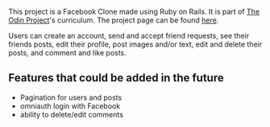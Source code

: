 This project is a Facebook Clone made using Ruby on Rails. It is part of [The Odin Project](theodinproject.com)'s curriculum. The project page can be found [here](https://www.theodinproject.com/lessons/ruby-on-rails-rails-final-project#project-building-facebook).

Users can create an account, send and accept friend requests, see their friends posts, edit their profile, post images and/or text, edit and delete their posts, and comment and like posts.

## Features that could be added in the future
  - Pagination for users and posts
  - omniauth login with Facebook
  - ability to delete/edit comments
